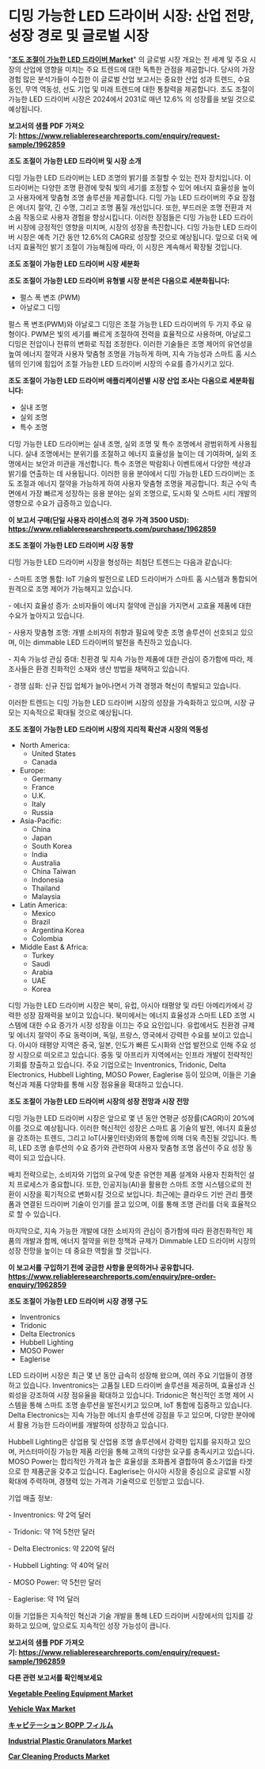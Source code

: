 <p><h1>디밍 가능한 LED 드라이버 시장: 산업 전망, 성장 경로 및 글로벌 시장</h1></p><p>"<strong><a href="https://www.reliableresearchreports.com/dimmable-led-driver-r1962859?utm_campaign=105&utm_medium=7&utm_source=Github&utm_content=ia&utm_term=17122024&utm_id=dimmable-led-driver">조도 조절이 가능한 LED 드라이버 Market</a></strong>" 의 글로벌 시장 개요는 전 세계 및 주요 시장의 산업에 영향을 미치는 주요 트렌드에 대한 독특한 관점을 제공합니다. 당사의 가장 경험 많은 분석가들이 수집한 이 글로벌 산업 보고서는 중요한 산업 성과 트렌드, 수요 동인, 무역 역동성, 선도 기업 및 미래 트렌드에 대한 통찰력을 제공합니다. 조도 조절이 가능한 LED 드라이버 시장은 2024에서 2031로 매년 12.6% 의 성장률을 보일 것으로 예상됩니다.&nbsp;</p>
<p><strong>보고서의 샘플 PDF 가져오기:&nbsp;<a href="https://www.reliableresearchreports.com/enquiry/request-sample/1962859?utm_campaign=105&utm_medium=7&utm_source=Github&utm_content=ia&utm_term=17122024&utm_id=dimmable-led-driver">https://www.reliableresearchreports.com/enquiry/request-sample/1962859</a></strong></p>
<p><strong>조도 조절이 가능한 LED 드라이버 및 시장 소개</strong></p>
<p><p>디밍 가능한 LED 드라이버는 LED 조명의 밝기를 조절할 수 있는 전자 장치입니다. 이 드라이버는 다양한 조명 환경에 맞춰 빛의 세기를 조정할 수 있어 에너지 효율성을 높이고 사용자에게 맞춤형 조명 솔루션을 제공합니다. 디밍 가능 LED 드라이버의 주요 장점은 에너지 절약, 긴 수명, 그리고 조명 품질 개선입니다. 또한, 부드러운 조명 전환과 저소음 작동으로 사용자 경험을 향상시킵니다. 이러한 장점들은 디밍 가능한 LED 드라이버 시장에 긍정적인 영향을 미치며, 시장의 성장을 촉진합니다. 디밍 가능한 LED 드라이버 시장은 예측 기간 동안 12.6%의 CAGR로 성장할 것으로 예상됩니다. 앞으로 더욱 에너지 효율적인 밝기 조절이 가능해짐에 따라, 이 시장은 계속해서 확장될 것입니다.</p></p>
<p><strong>조도 조절이 가능한 LED 드라이버 시장 세분화</strong></p>
<p><strong>조도 조절이 가능한 LED 드라이버 유형별 시장 분석은 다음으로 세분화됩니다:</strong></p>
<p><ul><li>펄스 폭 변조 (PWM)</li><li>아날로그 디밍</li></ul></p>
<p><p>펄스 폭 변조(PWM)와 아날로그 디밍은 조절 가능한 LED 드라이버의 두 가지 주요 유형이다. PWM은 빛의 세기를 빠르게 조절하여 전력을 효율적으로 사용하며, 아날로그 디밍은 전압이나 전류의 변화로 직접 조정한다. 이러한 기술들은 조명 제어의 유연성을 높여 에너지 절약과 사용자 맞춤형 조명을 가능하게 하며, 지속 가능성과 스마트 홈 시스템의 인기에 힘입어 조절 가능한 LED 드라이버 시장의 수요를 증가시키고 있다.</p></p>
<p><strong>조도 조절이 가능한 LED 드라이버 애플리케이션별 시장 산업 조사는 다음으로 세분화됩니다:</strong></p>
<p><ul><li>실내 조명</li><li>실외 조명</li><li>특수 조명</li></ul></p>
<p><p>디밍 가능한 LED 드라이버는 실내 조명, 실외 조명 및 특수 조명에서 광범위하게 사용됩니다. 실내 조명에서는 분위기를 조절하고 에너지 효율성을 높이는 데 기여하며, 실외 조명에서는 보안과 미관을 개선합니다. 특수 조명은 박람회나 이벤트에서 다양한 색상과 밝기를 연출하는 데 사용됩니다. 이러한 응용 분야에서 디밍 가능한 LED 드라이버는 조도 조절과 에너지 절약을 가능하게 하여 사용자 맞춤형 조명을 제공합니다. 최근 수익 측면에서 가장 빠르게 성장하는 응용 분야는 실외 조명으로, 도시화 및 스마트 시티 개발의 영향으로 수요가 급증하고 있습니다.</p></p>
<p><strong>이 보고서 구매(단일 사용자 라이센스의 경우 가격 3500 USD): <a href="https://www.reliableresearchreports.com/purchase/1962859?utm_campaign=105&utm_medium=7&utm_source=Github&utm_content=ia&utm_term=17122024&utm_id=dimmable-led-driver">https://www.reliableresearchreports.com/purchase/1962859</a></strong></p>
<p><strong>조도 조절이 가능한 LED 드라이버 시장 동향</strong></p>
<p><p>디밍 가능한 LED 드라이버 시장을 형성하는 최첨단 트렌드는 다음과 같습니다:</p><p>- 스마트 조명 통합: IoT 기술의 발전으로 LED 드라이버가 스마트 홈 시스템과 통합되어 원격으로 조명 제어가 가능해지고 있습니다.</p><p>- 에너지 효율성 증가: 소비자들이 에너지 절약에 관심을 가지면서 고효율 제품에 대한 수요가 높아지고 있습니다.</p><p>- 사용자 맞춤형 조명: 개별 소비자의 취향과 필요에 맞춘 조명 솔루션이 선호되고 있으며, 이는 dimmable LED 드라이버의 발전을 촉진하고 있습니다.</p><p>- 지속 가능성 관심 증대: 친환경 및 지속 가능한 제품에 대한 관심이 증가함에 따라, 제조사들은 환경 친화적인 소재와 생산 방법을 채택하고 있습니다.</p><p>- 경쟁 심화: 신규 진입 업체가 늘어나면서 가격 경쟁과 혁신이 촉발되고 있습니다.</p><p>이러한 트렌드는 디밍 가능한 LED 드라이버 시장의 성장을 가속화하고 있으며, 시장 규모는 지속적으로 확대될 것으로 예상됩니다.</p></p>
<p><strong>조도 조절이 가능한 LED 드라이버 시장의 지리적 확산과 시장의 역동성</strong></p>
<p><ul>
    <li>
        North America:
        <ul>
            <li>United States</li>
            <li>Canada</li>
        </ul>
    </li>
    <li>
        Europe:
        <ul>
            <li>Germany</li>
            <li>France</li>
            <li>U.K.</li>
            <li>Italy</li>
            <li>Russia</li>
        </ul>
    </li>
    <li>
        Asia-Pacific:
        <ul>
            <li>China</li>
            <li>Japan</li>
            <li>South Korea</li>
            <li>India</li>
            <li>Australia</li>
            <li>China Taiwan</li>
            <li>Indonesia</li>
            <li>Thailand</li>
            <li>Malaysia</li>
        </ul>
    </li>
    <li>
        Latin America:
        <ul>
            <li>Mexico</li>
            <li>Brazil</li>
            <li>Argentina Korea</li>
            <li>Colombia</li>
        </ul>
    </li>
    <li>
        Middle East & Africa:
        <ul>
            <li>Turkey</li>
            <li>Saudi</li>
            <li>Arabia</li>
            <li>UAE</li>
            <li>Korea</li>
        </ul>
    </li>
    </ul></p>
<p><p>디밍 가능한 LED 드라이버 시장은 북미, 유럽, 아시아 태평양 및 라틴 아메리카에서 강력한 성장 잠재력을 보이고 있습니다. 북미에서는 에너지 효율성과 스마트 LED 조명 시스템에 대한 수요 증가가 시장 성장을 이끄는 주요 요인입니다. 유럽에서도 친환경 규제 및 에너지 절약이 주요 동력이며, 독일, 프랑스, 영국에서 강력한 수요를 보이고 있습니다. 아시아 태평양 지역은 중국, 일본, 인도가 빠른 도시화와 산업 발전으로 인해 주요 성장 시장으로 떠오르고 있습니다. 중동 및 아프리카 지역에서는 인프라 개발이 전략적인 기회를 창출하고 있습니다. 주요 기업으로는 Inventronics, Tridonic, Delta Electronics, Hubbell Lighting, MOSO Power, Eaglerise 등이 있으며, 이들은 기술 혁신과 제품 다양화를 통해 시장 점유율을 확대하고 있습니다.</p></p>
<p><strong>조도 조절이 가능한 LED 드라이버 시장의 성장 전망과 시장 전망</strong></p>
<p><p>디밍 가능한 LED 드라이버 시장은 앞으로 몇 년 동안 연평균 성장률(CAGR)이 20%에 이를 것으로 예상됩니다. 이러한 혁신적인 성장은 스마트 홈 기술의 발전, 에너지 효율성을 강조하는 트렌드, 그리고 IoT(사물인터넷)와의 통합에 의해 더욱 촉진될 것입니다. 특히, LED 조명 솔루션의 수요 증가와 관련하여 사용자 맞춤형 조명 옵션이 주요 성장 동력이 되고 있습니다.</p><p>배치 전략으로는, 소비자와 기업의 요구에 맞춘 유연한 제품 설계와 사용자 친화적인 설치 프로세스가 중요합니다. 또한, 인공지능(AI)을 활용한 스마트 조명 시스템으로의 전환이 시장을 획기적으로 변화시킬 것으로 보입니다. 최근에는 클라우드 기반 관리 플랫폼과 연결된 드라이버 기술이 인기를 끌고 있으며, 이를 통해 조명 관리를 더욱 효율적으로 할 수 있습니다.</p><p>마지막으로, 지속 가능한 개발에 대한 소비자의 관심이 증가함에 따라 환경친화적인 제품의 개발과 함께, 에너지 절약을 위한 정책과 규제가 Dimmable LED 드라이버 시장의 성장 전망을 높이는 데 중요한 역할을 할 것입니다.</p></p>
<p><strong>이 보고서를 구입하기 전에 궁금한 사항을 문의하거나 공유합니다. <a href="https://www.reliableresearchreports.com/enquiry/pre-order-enquiry/1962859?utm_campaign=105&utm_medium=7&utm_source=Github&utm_content=ia&utm_term=17122024&utm_id=dimmable-led-driver">https://www.reliableresearchreports.com/enquiry/pre-order-enquiry/1962859</a></strong></p>
<p><strong>조도 조절이 가능한 LED 드라이버 시장 경쟁 구도</strong></p>
<p><ul><li>Inventronics</li><li>Tridonic</li><li>Delta Electronics</li><li>Hubbell Lighting</li><li>MOSO Power</li><li>Eaglerise</li></ul></p>
<p><p>LED 드라이버 시장은 최근 몇 년 동안 급속히 성장해 왔으며, 여러 주요 기업들이 경쟁하고 있습니다. Inventronics는 고품질 LED 드라이버 솔루션을 제공하며, 효율성과 신뢰성을 강조하여 시장 점유율을 확대하고 있습니다. Tridonic은 혁신적인 조명 제어 시스템을 통해 스마트 조명 솔루션을 발전시키고 있으며, IoT 통합에 집중하고 있습니다. Delta Electronics는 지속 가능한 에너지 솔루션에 강점을 두고 있으며, 다양한 분야에서 활용 가능한 드라이버를 개발하여 성장하고 있습니다. </p><p>Hubbell Lighting은 상업용 및 산업용 조명 솔루션에서 강력한 입지를 유지하고 있으며, 커스터마이징 가능한 제품 라인을 통해 고객의 다양한 요구를 충족시키고 있습니다. MOSO Power는 합리적인 가격과 높은 효율성을 조화롭게 결합하여 중소기업을 타겟으로 한 제품군을 갖추고 있습니다. Eaglerise는 아시아 시장을 중심으로 글로벌 시장 확대에 주력하며, 경쟁력 있는 가격과 기술력으로 인정받고 있습니다.</p><p>기업 매출 정보:</p><p>- Inventronics: 약 2억 달러</p><p>- Tridonic: 약 1억 5천만 달러</p><p>- Delta Electronics: 약 220억 달러</p><p>- Hubbell Lighting: 약 40억 달러</p><p>- MOSO Power: 약 5천만 달러</p><p>- Eaglerise: 약 1억 달러</p><p>이들 기업들은 지속적인 혁신과 기술 개발을 통해 LED 드라이버 시장에서의 입지를 강화하고 있으며, 앞으로도 지속적인 성장 가능성이 큽니다.</p></p>
<p><strong>보고서의 샘플 PDF 가져오기:&nbsp;<a href="https://www.reliableresearchreports.com/enquiry/request-sample/1962859?utm_campaign=105&utm_medium=7&utm_source=Github&utm_content=ia&utm_term=17122024&utm_id=dimmable-led-driver">https://www.reliableresearchreports.com/enquiry/request-sample/1962859</a></strong></p>
<p><strong></strong></p>
<p><strong></strong></p>
<p><strong></strong></p>
<p><strong></strong></p>
<p><strong>다른 관련 보고서를 확인해보세요</strong></p>
<p><strong><p><a href="https://github.com/luckyshygirl/Market-Research-Report-List-7/blob/main/vegetable-peeling-equipment-market.md?utm_campaign=105&utm_medium=7&utm_source=Github&utm_content=ia&utm_term=17122024&utm_id=dimmable-led-driver">Vegetable Peeling Equipment Market</a></p><p><a href="https://www.linkedin.com/pulse/vehicle-wax-market-analysis-future-growth-trends-revenue-projections-s39le?utm_campaign=105&utm_medium=7&utm_source=Github&utm_content=ia&utm_term=17122024&utm_id=dimmable-led-driver">Vehicle Wax Market</a></p><p><a href="https://github.com/mohamedbakry57/Market-Research-Report-List-6/blob/main/364977327518.md?utm_campaign=105&utm_medium=7&utm_source=Github&utm_content=ia&utm_term=17122024&utm_id=dimmable-led-driver">キャビテーション BOPP フィルム</a></p><p><a href="https://github.com/petbigbeepjn/Market-Research-Report-List-1/blob/main/industrial-plastic-granulators-market.md?utm_campaign=105&utm_medium=7&utm_source=Github&utm_content=ia&utm_term=17122024&utm_id=dimmable-led-driver">Industrial Plastic Granulators Market</a></p><p><a href="https://www.linkedin.com/pulse/car-cleaning-products-market-report-competitive-insights-99-5hehe?utm_campaign=105&utm_medium=7&utm_source=Github&utm_content=ia&utm_term=17122024&utm_id=dimmable-led-driver">Car Cleaning Products Market</a></p></strong></p>
<p></p>